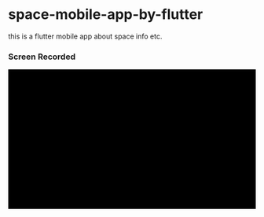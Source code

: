 # space-mobile-app-by-flutter
this is a flutter mobile app about space info etc.


### Screen Recorded
![](https://github.com/ForhadIsrafil/space-mobile-app-by-flutter/blob/main/output%20demo.gif)
